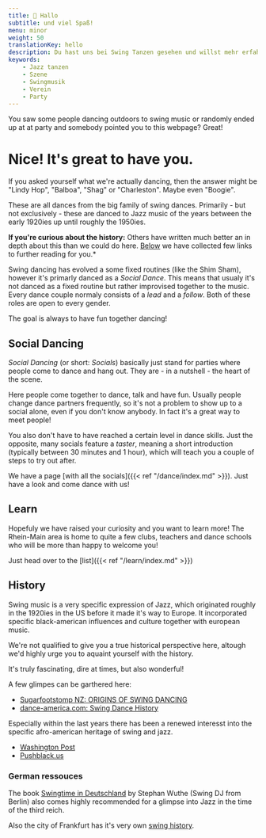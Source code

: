 ```yaml
---
title: 👋 Hallo
subtitle: und viel Spaß!
menu: minor
weight: 50
translationKey: hello
description: Du hast uns bei Swing Tanzen gesehen und willst mehr erfahren?
keywords:
    - Jazz tanzen
    - Szene
    - Swingmusik
    - Verein
    - Party
---
```


You saw some people dancing outdoors to swing music or randomly ended up at at party and somebody pointed you to this webpage? Great!

# Nice! It's great to have you.

If you asked yourself what we're actually dancing, then the answer might be "Lindy Hop", "Balboa", "Shag" or "Charleston". Maybe even "Boogie".

These are all dances from the big family of swing dances. Primarily - but not exclusively -  these are danced to Jazz music of the years between the early 1920ies up until roughly the 1950ies.

**If you're curious about the history:** Others have written much better an in depth about this than we could do here. [Below](#history) we have collected few links to further reading for you.*

Swing dancing has evolved a some fixed routines (like the Shim Sham), however it's primarly danced as a *Social Dance*. This means that usualy it's not danced as a fixed routine but rather improvised together to the music. Every dance couple normaly consists of a *lead* and a *follow*. Both of these roles are open to every gender.

The goal is always to have fun together dancing!

## Social Dancing

*Social Dancing* (or short: *Socials*) basically just stand for parties where people come to dance and hang out. They are - in a nutshell - the heart of the scene.

Here people come together to dance, talk and have fun. Usually people change dance partners frequently, so it's not a problem to show up to a social alone, even if you don't know anybody. In fact it's a great way to meet people!

You also don't have to have reached a certain level in dance skills. Just the opposite, many socials feature a *taster*, meaning a short introduction (typically between 30 minutes and 1 hour), which will teach you a couple of steps to try out after.

We have a page [with all the socials]({{< ref "/dance/index.md" >}}). Just have a look and come dance with us!

## Learn

Hopefuly we have raised your curiosity and you want to learn more! The Rhein-Main area is home to quite a few clubs, teachers and dance schools who will be more than happy to welcome you!

Just head over to the [list]({{< ref "/learn/index.md" >}})

## History

Swing music is a very specific expression of Jazz, which originated roughly in the 1920ies in the US before it made it's way to Europe. It incorporated specific black-american influences and culture together with european music.

We're not qualified to give you a true historical perspective here, altough we'd highly urge you to aquaint yourself with the history.

It's truly fascinating, dire at times, but also wonderful!

A few glimpes can be garthered here:

- [Sugarfootstomp NZ:  ORIGINS OF SWING DANCING](https://www.sugarfootstomp.co.nz/origins-of-swing-dancing#:~:text=Swing%20Dancing%20originated%20in%20Harlem,the%20Jazz%20music%20swing%20beat.)
- [dance-america.com: Swing Dance History](https://dance-america.com/swing-dance-history-83.html)

Especially within the last years there has been a renewed interesst into the specific afro-american heritage of swing and jazz.

- [Washington Post](https://www.washingtonpost.com/lifestyle/style/african-american-dancers-promote-lindy-hop-and-its-cultural-significance/2012/08/26/d60b46b0-eecd-11e1-afd8-097e90f99d05_story.html)
- [Pushblack.us](https://www.pushblack.us/news/often-erased-black-roots-jazz-and-swing)

### German ressouces

The book [Swingtime in Deutschland](https://www.amazon.de/Swingtime-Deutschland-Stephan-Wuthe/dp/3887472713#:~:text=Dieses%20Buch%20wartet%20mit%20einer,Reihe%20von%20Zeitzeugen%20zu%20Wort.) by Stephan Wuthe (Swing DJ from Berlin) also comes highly recommended for a glimpse into Jazz in the time of the third reich.

Also the city of Frankfurt has it's very own [swing history](https://www.faz.net/aktuell/rhein-main/kultur/wie-jazz-musiker-emil-mangelsdorff-gegen-die-nazi-diktatur-rebellierte-16233919.html).
